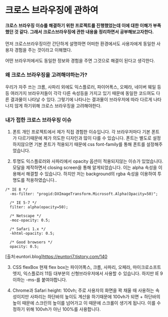 # 크로스 브라우징에 관하여

#### 크로스 브라우징 이슈를 해결하기 위한 프로젝트를 진행했었는데 이에 대한 이해가 부족했던 것 같다. 그래서 크로스브라우징에 관한 내용을 정리하면서 공부해보고자한다.

먼저 크로스브라우징이란 간단하게 설명하면 어떠한 환경에서도 사용자에게 동일한 사용자 경험을 주는 것이라고 이해했다.

어떤 브라우저에서도 동일한 정보와 경험을 주면 그것으로 해결이 된다고 생각한다.

### 왜 크로스 브라우징을 고려해야하는가?

우리가 자주 쓰는 크롬, 사파리 외에도 익스플로러, 파이어폭스, 오페라, 네이버 웨일 등등 여러가지 브라우저들이 각각 다른 속성등을 가지고 있기 때문에
동일한 코드여도 다른 결과물이 나타날 수 있다.
그렇기에 나타나는 결과물이 브라우저에 따라 다르게 나타나지 않게 하기위해 크로스 브라우징을 고려해야한다.

### 내가 접한 크로스 브라우징 이슈

1. 폰트
   개인 프로젝트에서 제가 직접 경험한 이슈입니다. 각 브라우저마다 기본 폰트가 다르기때문에 제가 의도한 디자인과 많이 다를 수 있습니다.
   폰트는 별도로 설정하지않으면 기본 폰트가 적용되기 때문에 css font-family를 통해 폰트를 설정해주었습니다.

2. 투명도
   익스플로러와 사파리에서 opacity 옵션이 적용되지않는 이슈가 있었습니다. 모달을 제작하면서 closing screen을 통해 알게되었습니다.
   이는 alpha 속성을 이용해서 해결할 수 있습니다. 하지만 저는 background의 rgba 속성을 이용하여 투명도를 적용하였습니다..

```
/* IE 8 */
  -ms-filter: "progid:DXImageTransform.Microsoft.Alpha(Opacity=50)";

  /* IE 5-7 */
  filter: alpha(opacity=50);

  /* Netscape */
  -moz-opacity: 0.5;

  /* Safari 1.x */
  -khtml-opacity: 0.5;

  /* Good browsers */
  opacity: 0.5;
```

[출처:euntori.blog]https://euntori7.tistory.com/140

3. CSS flexBox
   현재 flex box는 파이어폭스, 크롬, 사파리, 오페라, 마이크로소프트 엣지, 익스플로러 11등 대부분의 신형브라우저에서 사용할 수 있습니다.
   하지만 IE 9이하는 -ms-를 붙여야합니다.

4. Chrome과 Safari height: 100vh;
   주로 사용자의 화면을 꽉 채울 때 사용하는 속성이지만 사파리는 하단바의 높이도 계산을 하기때문에 100vh가 되면 + 하단바의 높이 때문에 스크린의 높이를 넘어가고
   이 때문에 스크롤이 생기게 됩니다. 이를 수정하기 위해 100vh가 아닌 100%를 사용합니다.
